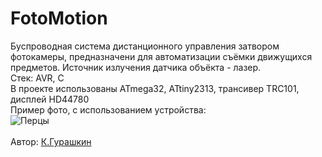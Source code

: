 ﻿# FotoMotion
Буспроводная система дистанционного управления затвором фотокамеры, предназначени для автоматизации съёмки движущихся предметов. Источник излучения датчика объёкта - лазер.</br>
Стек: AVR, C</br>
 В проекте использованы ATmega32, ATtiny2313, трансивер TRC101, дисплей HD44780</br>
Пример фото, с использованием устройства:</br>
![Перцы](https://github.com/CrockoMan/FotoMotion/assets/125302139/363753d9-2168-4ea8-96c7-7e81b7720252)</br>
</br>Автор: [К.Гурашкин](<https://github.com/CrockoMan>)
